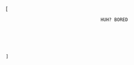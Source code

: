 [                         




                                       HUH? BORED





                                                                                    ]

